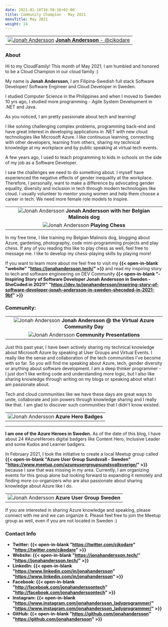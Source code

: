 ```yaml
---
date: 2021-01-16T16:50:16+02:00
title: Community Champion - May 2021
menuTitle: May 2021
weight: 14
---
```



| |
|:-------------------------:|
|[![Jonah Andersson](/images/champions/ja1.jpg?width=20pc)](https://twitter.com/cjkodare "cjkodare") [**Jonah Andersson** - @cjkodare](https://twitter.com/cjkodare)|


### About

Hi to my CloudFamily! This month of May 2021, I am humbled and honored to be a Cloud Champion in our cloud family :)

My name is **Jonah Andersson**, I am Filipina-Swedish full stack Software Developer/ Software Engineer and Cloud Developer in Sweden.

I studied Computer Science in the Philippines and when I moved to Sweden 10 yrs ago, I studied more programming - Agile System Development in .NET and Java.

As you noticed, I am pretty passionate about tech and learning!

I like solving challenging complex problems, programming back-end and have great interest in developing applications in .NET with new cloud technologies like Microsoft Azure. I like continuous learning, connecting with other developers, learning from others, sharing my technical knowledge at my workplace and by public speaking at virtual tech events.

A few years ago, I used to teach programming to kids in schools on the side of my job as a Software Developer. 

I saw the challenges we need to do something about. I myself have experienced the negative effects of gender inequality at the workplace. Therefore, I personally, want to make a difference by advocating gender equality, diversity and inclusion in tech through modern technologies like cloud. I usually volunteer to mentor young women and help them choose a career in tech. We need more female role models to inspire.

| |
|:-------------------------:|
|![Jonah Andersson](/images/champions/JA7.jpg) **Jonah Andersson with her Belgian Malinois dog**
|![Jonah Andersson](/images/champions/JA8.png) **Playing Chess**

In my free time, I like training my Belgian Malinois dog, blogging about Azure, gardening, photography, code mini-programming projects and play chess. If any of you reading this like to play chess as well, feel free to message me. I like to develop my chess-playing skills by playing more! 

If you want to learn more about me feel free to visit my **{{< open-in-blank "website" "https://jonahandersson.tech/" >}}** and read my inspiring story to tech and software engineering on DEV Community **{{< open-in-blank "-  Inspiring Story of Software Developer Jonah Andersson in Sweden - SheCoded in 2021!" "https://dev.to/jonahandersson/inspiring-story-of-software-developer-jonah-andersson-in-sweden-shecoded-in-2021-9bf" >}}** 



### Community:


| |
|:-------------------------:|
|![Jonah Andersson](/images/champions/JA2.png) **Jonah Andersson @ the Virtual Azure Community Day**
|![Jonah Andersson](/images/champions/JA3.png) **Community Presentations**

Just this past year, I have been actively sharing my technical knowledge about Microsoft Azure by speaking at User Groups and Virtual Events. I really like the sense and collaboration of the tech communities I've become with so far. So you will find me speaking about Azure, tech, gender diversity or anything about software development. I am a deep thinker programmer - I just don't like writing code and understanding more logic, but I also like sharing knowledge through writing on my blogs or speaking about what I am passionate about. 

Tech and cloud communities like we have these days are great ways to unite, collaborate and join powers through knowledge sharing and I really like that. I am glad to discover such communities that I didn't know existed.


| |
|:-------------------------:|
|![Jonah Andersson](/images/champions/JA5.png) **Azure Hero Badges**

---
**I am one of the Azure Heroes in Sweden.** As of the date of this blog, I have about 24 #AzureHeroes digital badgers like Content Hero, Inclusive Leader and some Kudos and Learner badgers. 

In February 2021, I took the initiative to create a local Meetup group called **{{< open-in-blank "Azure User Group Sundsvall - Sweden" "https://www.meetup.com/azureusergroupsundsvallsverige/" >}}**  because I saw that was missing in my area. Currently, I am organizing events for this group alone but looking forward to expanding it remotely and finding more co-organizers who are also passionate about sharing knowledge about Azure like I do. 

| |
|:-------------------------:|
|![Jonah Andersson](/images/champions/JA6.png) **Azure User Group Sweden**

If you are interested in sharing Azure knowledge and speaking, please connect with me and we can organize it. Please feel free to join the Meetup group as well, even if you are not located in Sweden :) 

### Contact Info 


+ **Twitter: {{< open-in-blank "https://twitter.com/cjkodare" "https://twitter.com/cjkodare" >}}** 
+ **Website: {{< open-in-blank "https://jonahandersson.tech/" "https://jonahandersson.tech/" >}}** 
+ **LinkedIn: {{< open-in-blank "https://www.linkedin.com/in/jonahandersson" "https://www.linkedin.com/in/jonahandersson" >}}** 
+ **Facebook: {{< open-in-blank "http://facebook.com/jonahanderssontech" "http://facebook.com/jonahanderssontech" >}}** 
+ **Instagram: {{< open-in-blank "https://www.instagram.com/jonahandersson_ladyprogrammer/" "https://www.instagram.com/jonahandersson_ladyprogrammer/" >}}**
+ **GitHub: {{< open-in-blank "https://github.com/jonahandersson" "https://github.com/jonahandersson" >}}**